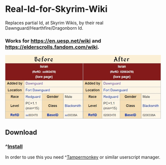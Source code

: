 # Real-Id-for-Skyrim-Wiki
Replaces partial Id, at Skyrim Wikis, by their real Dawnguard/Hearthfire/Dragonborn Id.
### Works for https://en.uesp.net/wiki and https://elderscrolls.fandom.com/wiki.
![Before/After](/comparsion.jpg)
## Download
### ^[Install](https://chrome.google.com/webstore/detail/tampermonkey/dhdgffkkebhmkfjojejmpbldmpobfkfo)
In order to use this you need ^[Tampermonkey](https://raw.githubusercontent.com/itsHel/Real-Id-for-Skyrim-Wiki-Userscript/main/Real-Id-for-Skyrim-Wiki.js) or similar userscript manager.
